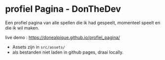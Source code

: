 # profiel Pagina - DonTheDev

Een profiel pagina van alle spellen die ik had gespeelt, momenteel speelt en die ik wil maken.

live demo : <https://donealpique.github.io/profiel_pagina/>

* Assets zijn in `src/assets/`
* als bestanden niet laden in github pages, draai locally.
